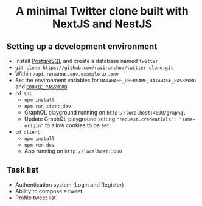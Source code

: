 <h1 align="center">A minimal Twitter clone built with NextJS and NestJS</h1>

## Setting up a development environment

- Install [PostgreSQL](https://www.postgresql.org/) and create a database named `twitter`
- `git clone https://github.com/raviranchod/twitter-clone.git`
- Within `/api`, rename `.env.example` to `.env`
- Set the environment variables for `DATABASE_USERNAME`, `DATABASE_PASSWORD` and [`COOKIE_PASSWORD`](https://github.com/vvo/next-iron-session#withironsessionhandler--password-cookiename-ttl-cookieoptions-)
- `cd api`
  - `npm install`
  - `npm run start:dev`
  - GraphQL playground running on `http://localhost:4000/graphql`
  - Update GraphQL playground setting `"request.credentials": "same-origin"` to allow cookies to be set
- `cd client`
  - `npm install`
  - `npm run dev`
  - App running on `http://localhost:3000`

## Task list

- Authentication system (Login and Register)
- Ability to compose a tweet
- Profile tweet list
